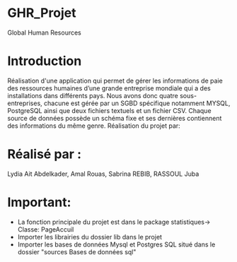 # GHR_Projet
Global Human Resources

# Introduction
Réalisation d'une application qui permet de gérer les informations de paie des ressources humaines d’une grande entreprise mondiale qui a des installations dans différents pays. Nous avons donc quatre sous-entreprises, chacune est gérée par un SGBD spécifique notamment MYSQL, PostgreSQL ainsi que deux fichiers textuels et un fichier CSV. Chaque source de données possède un schéma fixe et ses dernières contiennent des informations du même genre.
Réalisation du projet par: 

# Réalisé par : 
Lydia Ait Abdelkader,
Amal Rouas,
Sabrina REBIB,
RASSOUL Juba

# Important: 

- La fonction principale du projet est dans le package statistiques-> Classe: PageAccuil
- Importer les librairies du dossier lib dans le projet  
- Importer les bases de données Mysql et Postgres SQL situé dans le dossier "sources Bases de données sql"




